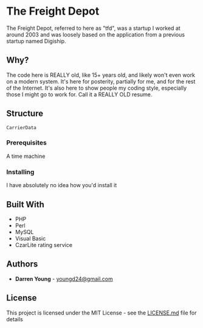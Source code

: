 # The Freight Depot

The Freight Depot, referred to here as "tfd", was a startup I worked at around 2003 and was loosely based on the application from a previous startup named Digiship.

## Why?

The code here is REALLY old, like 15+ years old, and likely won't even work on a modern system. It's here for posterity, partially for me, and for the rest of the Internet. It's also here to show people my coding style, especially those I might go to work for. Call it a REALLY OLD resume.

## Structure

```
CarrierData
```

### Prerequisites

A time machine

### Installing

I have absolutely no idea how you'd install it

## Built With

* PHP
* Perl
* MySQL
* Visual Basic
* CzarLite rating service

## Authors

* **Darren Young** - youngd24@gmail.com

## License

This project is licensed under the MIT License - see the [LICENSE.md](LICENSE.md) file for details
